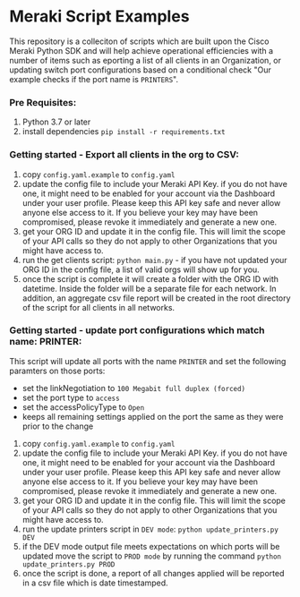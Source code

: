 # Meraki Script Examples
This repository is a colleciton of scripts which are built upon the Cisco Meraki Python SDK and will help achieve operational efficiencies with a number of items such as eporting a list of all clients in an Organization, or updating switch port configurations based on a conditional check "Our example checks if the port name is `PRINTERS`".

### Pre Requisites:
1. Python 3.7 or later
2. install dependencies `pip install -r requirements.txt`

### Getting started - Export all clients in the org to CSV:
1. copy `config.yaml.example` to `config.yaml`
2. update the config file to include your Meraki API Key.  if you do not have one, it might need to be enabled for your account via the Dashboard under your user profile.  Please keep this API key safe and never allow anyone else access to it.  If you believe your key may have been compromised, please revoke it immediately and generate a new one.
3. get your ORG ID and update it in the config file.  This will limit the scope of your API calls so they do not apply to other Organizations that you might have access to.
4. run the get clients script:  `python main.py` - if you have not updated your ORG ID in the config file, a list of valid orgs will show up for you.
5. once the script is complete it will create a folder with the ORG ID with datetime.  Inside the folder will be a separate file for each network.  In addition, an aggregate csv file report will be created in the root directory of the script for all clients in all networks.

### Getting started - update port configurations which match name: PRINTER:
This script will update all ports with the name `PRINTER` and set the following paramters on those ports:
* set the linkNegotiation to `100 Megabit full duplex (forced)`
* set the port type to `access`
* set the accessPolicyType to `Open`
* keeps all remaining settings applied on the port the same as they were prior to the change

1. copy `config.yaml.example` to `config.yaml`
2. update the config file to include your Meraki API Key.  if you do not have one, it might need to be enabled for your account via the Dashboard under your user profile.  Please keep this API key safe and never allow anyone else access to it.  If you believe your key may have been compromised, please revoke it immediately and generate a new one.
3. get your ORG ID and update it in the config file.  This will limit the scope of your API calls so they do not apply to other Organizations that you might have access to.
4. run the update printers script in `DEV mode`:  `python update_printers.py DEV`
5. if the DEV mode output file meets expectations on which ports will be updated move the script to `PROD mode` by running the command `python update_printers.py PROD`
6. once the script is done, a report of all changes applied will be reported in a csv file which is date timestamped.